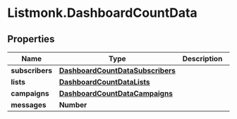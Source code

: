 # Listmonk.DashboardCountData

## Properties

Name | Type | Description | Notes
------------ | ------------- | ------------- | -------------
**subscribers** | [**DashboardCountDataSubscribers**](DashboardCountDataSubscribers.md) |  | [optional] 
**lists** | [**DashboardCountDataLists**](DashboardCountDataLists.md) |  | [optional] 
**campaigns** | [**DashboardCountDataCampaigns**](DashboardCountDataCampaigns.md) |  | [optional] 
**messages** | **Number** |  | [optional] 


